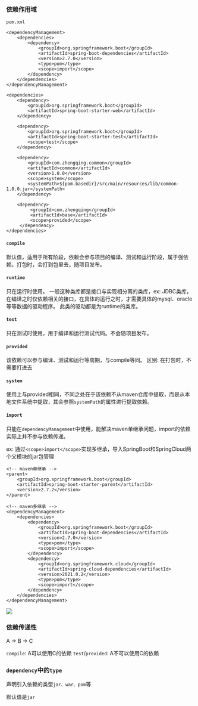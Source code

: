 ### 依赖作用域

`pom.xml`

```
<dependencyManagement>
    <dependencies>
        <dependency>
            <groupId>org.springframework.boot</groupId>
            <artifactId>spring-boot-dependencies</artifactId>
            <version>2.7.0</version>
            <type>pom</type>
            <scope>import</scope>
        </dependency>
    </dependencies>
</dependencyManagement>

<dependencies>
    <dependency>
        <groupId>org.springframework.boot</groupId>
        <artifactId>spring-boot-starter-web</artifactId>
    </dependency>

    <dependency>
        <groupId>org.springframework.boot</groupId>
        <artifactId>spring-boot-starter-test</artifactId>
        <scope>test</scope>
    </dependency>
    
    <dependency>
        <groupId>com.zhengqing.common</groupId>
        <artifactId>common</artifactId>
        <version>1.0.0</version>
        <scope>system</scope>
        <systemPath>${pom.basedir}/src/main/resources/lib/common-1.0.0.jar</systemPath>
    </dependency>
    
    <dependency>
         <groupId>com.zhengqing</groupId>
         <artifactId>base</artifactId>
         <scope>provided</scope>
     </dependency>
</dependencies>
```

#### `compile`

默认值，适用于所有阶段，依赖会参与项目的编译、测试和运行阶段，属于强依赖。打包时，会打到包里去，随项目发布。

#### `runtime`

只在运行时使用。
一般这种类库都是接口与实现相分离的类库，ex: JDBC类库，在编译之时仅依赖相关的接口，在具体的运行之时，才需要具体的mysql、oracle等等数据的驱动程序。 此类的驱动都是为runtime的类库。

#### `test`

只在测试时使用，用于编译和运行测试代码。不会随项目发布。

#### `provided`

该依赖可以参与编译、测试和运行等周期，与compile等同。
区别: 在打包时，不需要打进去

#### `system`

使用上与provided相同，不同之处在于该依赖不从maven仓库中提取，而是从本地文件系统中提取，其会参照`systemPath`的属性进行提取依赖。

#### `import`

只能在`dependencyManagement`中使用，能解决maven单继承问题，import的依赖实际上并不参与依赖传递。

ex: 通过`<scope>import</scope>`实现多继承，导入SpringBoot和SpringCloud两个父模块的jar包管理

```
<!-- maven单继承 -->
<parent>
    <groupId>org.springframework.boot</groupId>
    <artifactId>spring-boot-starter-parent</artifactId>
    <version>2.7.2</version>
</parent>

<!-- maven多继承 -->
<dependencyManagement>
    <dependencies>
        <dependency>
            <groupId>org.springframework.boot</groupId>
            <artifactId>spring-boot-dependencies</artifactId>
            <version>2.7.0</version>
            <type>pom</type>
            <scope>import</scope>
        </dependency>
        <dependency>
            <groupId>org.springframework.cloud</groupId>
            <artifactId>spring-cloud-dependencies</artifactId>
            <version>2021.0.2</version>
            <type>pom</type>
            <scope>import</scope>
        </dependency>
    </dependencies>
</dependencyManagement>
```

![](images/idea-maven-pom.png)

### 依赖传递性

A -> B -> C

`compile`: A可以使用C的依赖
`test`/`provided`: A不可以使用C的依赖

### `dependency`中的`type`

声明引入依赖的类型`jar、war、pom`等

默认值是`jar`